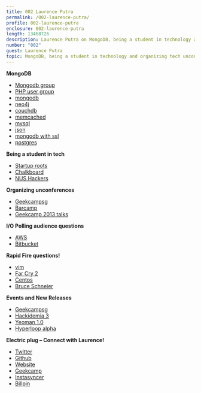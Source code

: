 ```yaml
---
title: 002 Laurence Putra
permalink: /002-laurence-putra/
profile: 002-laurence-putra
enclosure: 002-laurence-putra
length: 13468726
description: Laurence Putra on MongoDB, being a student in technology and organizing tech unconferences
number: "002"
guest: Laurence Putra
topic: MongoDB, being a student in technology and organizing tech unconferences
---
```


**MongoDB**

*   [Mongodb group][1]
*   [PHP user group][2]
*   [mongodb][3]
*   [neo4j][4]
*   [couchdb][5]
*   [memcached][6]
*   [mysql][7]
*   [json][8]
*   [mongodb with ssl][9]
*   [postgres][10]

**Being a student in tech**

*   [Startup roots][11]
*   [Chalkboard][12]
*   [NUS Hackers][13]

**Organizing unconferences**

*   [Geekcampsg][14]
*   [Barcamp][15]
*   [Geekcamp 2013 talks][16]

**I/O Polling audience questions**

*   [AWS][17]
*   [Bitbucket][18]

**Rapid Fire questions!**

*   [vim][19]
*   [Far Cry 2][20]
*   [Centos][21]
*   [Bruce Schneier][22]

**Events and New Releases**

*   [Geekcampsg][14]
*   [Hackidemia 3][23]
*   [Yeoman 1.0][24]
*   [Hyperloop alpha][25]

**Electric plug &#8211; Connect with Laurence!**

*   [Twitter][26]
*   [Github][27]
*   [Website][28]
*   [Geekcamp][14]
*   [Instasyncer][29]
*   [Billpin][30]

 [1]: https://www.facebook.com/groups/mongosg
 [2]: https://www.facebook.com/groups/sghypertextpreprocessors/
 [3]: http://www.mongodb.org/
 [4]: http://www.neo4j.org/
 [5]: http://couchdb.apache.org/
 [6]: http://memcached.org/
 [7]: http://www.mysql.com/
 [8]: http://en.wikipedia.org/wiki/JSON
 [9]: http://docs.mongodb.org/manual/tutorial/configure-ssl/
 [10]: http://www.postgresql.org/
 [11]: http://startuproots.org/
 [12]: http://blog.yourchalkboard.com/
 [13]: http://nushackers.org/
 [14]: http://geekcamp.sg/
 [15]: http://barcamp.org/w/page/402984/FrontPage
 [16]: http://geekcamp.sg/schedule/view_schedule/2013
 [17]: http://aws.amazon.com/
 [18]: https://bitbucket.org/
 [19]: http://www.vim.org/
 [20]: http://en.wikipedia.org/wiki/Far_Cry_2
 [21]: http://www.centos.org/
 [22]: http://www.schneier.com/
 [23]: http://hackidemia3.eventbrite.sg/
 [24]: http://yeoman.io/index.html
 [25]: http://www.spacex.com/sites/spacex/files/hyperloop_alpha-20130812.pdf
 [26]: https://twitter.com/laurenceputra
 [27]: https://github.com/laurenceputra
 [28]: http://geeksphere.net/
 [29]: http://instasyncer.geeksphere.net/
 [30]: http://billpin.com/‎
